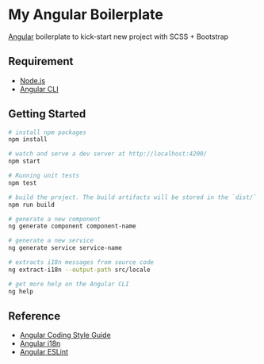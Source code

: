 # My Angular Boilerplate

[Angular](http://angular.io/) boilerplate to kick-start new project with SCSS + Bootstrap

## Requirement

- [Node.js](https://nodejs.org)
- [Angular CLI](https://angular.io/cli)

## Getting Started

```sh
# install npm packages
npm install

# watch and serve a dev server at http://localhost:4200/
npm start

# Running unit tests
npm test

# build the project. The build artifacts will be stored in the `dist/` directory
npm run build

# generate a new component
ng generate component component-name

# generate a new service
ng generate service service-name

# extracts i18n messages from source code
ng extract-i18n --output-path src/locale

# get more help on the Angular CLI
ng help
```

## Reference

- [Angular Coding Style Guide](https://angular.io/guide/styleguide)
- [Angular i18n](https://angular.io/guide/i18n)
- [Angular ESLint](https://github.com/angular-eslint/angular-eslint)
